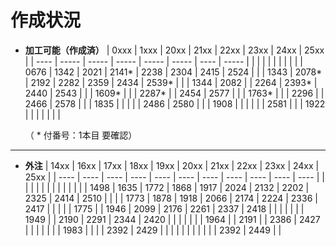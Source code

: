 # 作成状況

- **加工可能（作成済）**
  | 0xxx | 1xxx  | 20xx  | 21xx  | 22xx  | 23xx  | 24xx | 25xx  |
  | ---- | ----- | ----- | ----- | ----- | ----- | ---- | ----- |
  |      |       |       |       |       |       |      |       |
  | 0676 | 1342  | 2021  | 2141* | 2238  | 2304  | 2415 | 2524  |
  |      | 1343  | 2078* | 2192  | 2282  | 2359  | 2434 | 2539* |
  |      | 1344  | 2082  |       | 2264  | 2393* | 2440 | 2543  |
  |      | 1609* |       |       | 2287* |       | 2454 | 2577  |
  |      | 1763* |       |       | 2296  |       | 2466 | 2578  |
  |      | 1835  |       |       |       |       | 2486 | 2580  |
  |      | 1908  |       |       |       |       |      | 2581  |
  |      | 1922  |       |       |       |       |      |       |

  （ * 付番号：1本目 要確認）

---

- **外注**
  | 14xx | 16xx | 17xx | 18xx | 19xx | 20xx | 21xx | 22xx | 23xx | 24xx | 25xx |
  | ---- | ---- | ---- | ---- | ---- | ---- | ---- | ---- | ---- | ---- | ---- |
  |      |      |      |      |      |      |      |      |      |      |      |
  | 1498 | 1635 | 1772 | 1868 | 1917 | 2024 | 2132 | 2202 | 2325 | 2414 | 2510 |
  |      |      | 1773 | 1878 | 1918 | 2066 | 2174 | 2224 | 2336 | 2417 |      |
  |      |      | 1775 |      | 1946 | 2099 | 2176 | 2261 | 2337 | 2418 |      |
  |      |      |      |      | 1949 |      | 2190 | 2291 | 2344 | 2420 |      |
  |      |      |      |      | 1964 |      | 2191 |      | 2386 | 2427 |      |
  |      |      |      |      | 1983 |      |      |      | 2392 | 2429 |      |
  |      |      |      |      |      |      |      |      | 2392 | 2449 |      |
